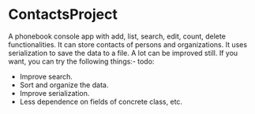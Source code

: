 # ContactsProject
A phonebook console app with add, list, search, edit, count, delete functionalities. It can store contacts of persons and organizations.
It uses serialization to save the data to a file.
A lot can be improved still.
If you want, you can try the following things:-
todo:
- Improve search.
- Sort and organize the data.
- Improve serialization.
- Less dependence on fields of concrete class, etc.
